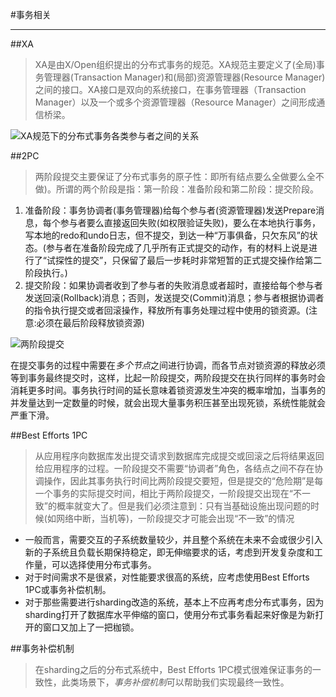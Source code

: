 #事务相关

***

##XA

>XA是由X/Open组织提出的分布式事务的规范。XA规范主要定义了(全局)事务管理器(Transaction Manager)和(局部)资源管理器(Resource Manager)之间的接口。XA接口是双向的系统接口，在事务管理器（Transaction Manager）以及一个或多个资源管理器（Resource Manager）之间形成通信桥梁。

![XA规范下的分布式事务各类参与者之间的关系](http://my.csdn.net/uploads/201205/29/1338274936_5727.gif)

##2PC

>两阶段提交主要保证了分布式事务的原子性：即所有结点要么全做要么全不做)。所谓的两个阶段是指：第一阶段：准备阶段和第二阶段：提交阶段。

1. 准备阶段：事务协调者(事务管理器)给每个参与者(资源管理器)发送Prepare消息，每个参与者要么直接返回失败(如权限验证失败)，要么在本地执行事务，写本地的redo和undo日志，但不提交，到达一种“万事俱备，只欠东风”的状态。(参与者在准备阶段完成了几乎所有正式提交的动作，有的材料上说是进行了“试探性的提交”，只保留了最后一步耗时非常短暂的正式提交操作给第二阶段执行。)
2. 提交阶段：如果协调者收到了参与者的失败消息或者超时，直接给每个参与者发送回滚(Rollback)消息；否则，发送提交(Commit)消息；参与者根据协调者的指令执行提交或者回滚操作，释放所有事务处理过程中使用的锁资源。(注意:必须在最后阶段释放锁资源)

![两阶段提交](http://my.csdn.net/uploads/201205/29/1338275146_7918.png)

在提交事务的过程中需要在*多个节点*之间进行协调，而各节点对锁资源的释放必须等到事务最终提交时，这样，比起一阶段提交，两阶段提交在执行同样的事务时会消耗更多时间。事务执行时间的延长意味着锁资源发生冲突的概率增加，当事务的并发量达到一定数量的时候，就会出现大量事务积压甚至出现死锁，系统性能就会严重下滑。

##Best Efforts 1PC

>从应用程序向数据库发出提交请求到数据库完成提交或回滚之后将结果返回给应用程序的过程。一阶段提交不需要“协调者”角色，各结点之间不存在协调操作，因此其事务执行时间比两阶段提交要短，但是提交的“危险期”是每一个事务的实际提交时间，相比于两阶段提交，一阶段提交出现在“不一致”的概率就变大了。但是我们必须注意到：只有当基础设施出现问题的时候(如网络中断，当机等)，一阶段提交才可能会出现“不一致”的情况

* 一般而言，需要交互的子系统数量较少，并且整个系统在未来不会或很少引入新的子系统且负载长期保持稳定，即无伸缩要求的话，考虑到开发复杂度和工作量，可以选择使用分布式事务。
* 对于时间需求不是很紧，对性能要求很高的系统，应考虑使用Best Efforts 1PC或事务补偿机制。
* 对于那些需要进行sharding改造的系统，基本上不应再考虑分布式事务，因为sharding打开了数据库水平伸缩的窗口，使用分布式事务看起来好像是为新打开的窗口又加上了一把枷锁。

##事务补偿机制

>在sharding之后的分布式系统中，Best Efforts 1PC模式很难保证事务的一致性，此类场景下，*事务补偿机制*可以帮助我们实现最终一致性。


